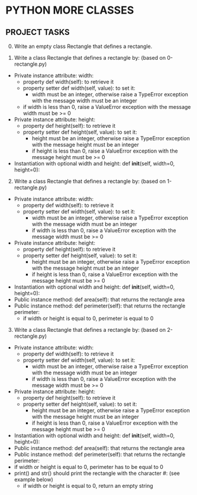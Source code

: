 # PYTHON MORE CLASSES
## PROJECT TASKS

0. Write an empty class Rectangle that defines a rectangle.

1. Write a class Rectangle that defines a rectangle by: (based on 0-rectangle.py)
- Private instance attribute: width:
	- property def width(self): to retrieve it
	- property setter def width(self, value): to set it:
		- width must be an integer, otherwise raise a TypeError exception with the message width must be an integer
	- if width is less than 0, raise a ValueError exception with the message width must be >= 0
- Private instance attribute: height:
	- property def height(self): to retrieve it
	- property setter def height(self, value): to set it:
		- height must be an integer, otherwise raise a TypeError exception with the message height must be an integer
		- if height is less than 0, raise a ValueError exception with the message height must be >= 0
- Instantiation with optional width and height: def __init__(self, width=0, height=0):

2. Write a class Rectangle that defines a rectangle by: (based on 1-rectangle.py)

- Private instance attribute: width:
	- property def width(self): to retrieve it
	- property setter def width(self, value): to set it:
		- width must be an integer, otherwise raise a TypeError exception with the message width must be an integer
		- if width is less than 0, raise a ValueError exception with the message width must be >= 0
- Private instance attribute: height:
	- property def height(self): to retrieve it
	- property setter def height(self, value): to set it:
		- height must be an integer, otherwise raise a TypeError exception with the message height must be an integer
		- if height is less than 0, raise a ValueError exception with the message height must be >= 0
- Instantiation with optional width and height: def __init__(self, width=0, height=0):
- Public instance method: def area(self): that returns the rectangle area
- Public instance method: def perimeter(self): that returns the rectangle perimeter:
	- if width or height is equal to 0, perimeter is equal to 0

3. Write a class Rectangle that defines a rectangle by: (based on 2-rectangle.py)

- Private instance attribute: width:
	- property def width(self): to retrieve it
	- property setter def width(self, value): to set it:
		- width must be an integer, otherwise raise a TypeError exception with the message width must be an integer
		- if width is less than 0, raise a ValueError exception with the message width must be >= 0
- Private instance attribute: height:
	- property def height(self): to retrieve it
	- property setter def height(self, value): to set it:
		- height must be an integer, otherwise raise a TypeError exception with the message height must be an integer
		- if height is less than 0, raise a ValueError exception with the message height must be >= 0
- Instantiation with optional width and height: def __init__(self, width=0, height=0):
- Public instance method: def area(self): that returns the rectangle area
- Public instance method: def perimeter(self): that returns the rectangle perimeter:
- if width or height is equal to 0, perimeter has to be equal to 0
- print() and str() should print the rectangle with the character #: (see example below)
	- if width or height is equal to 0, return an empty string

